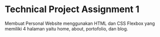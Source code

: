 # Technical Project Assignment 1

Membuat Personal Website menggunakan HTML dan CSS Flexbox yang memiliki 4 halaman yaitu home, about, portofolio, dan blog.